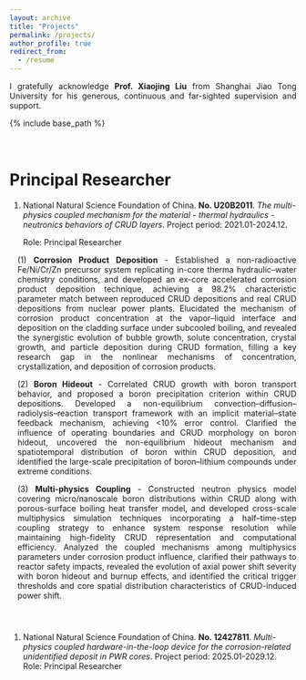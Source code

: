 ```yaml
---
layout: archive
title: "Projects"
permalink: /projects/
author_profile: true
redirect_from:
  - /resume
---
```


<div style="text-align: justify">

I gratefully acknowledge <strong>Prof. Xiaojing Liu</strong> from Shanghai Jiao Tong University for his generous, continuous and far-sighted supervision and support.

</div>

{% include base_path %}

<div style="height: 1.5em;"></div>

Principal Researcher
===
1. National Natural Science Foundation of China. **No. U20B2011**. *The multi-physics coupled mechanism for the material - thermal hydraulics - neutronics behaviors of CRUD layers*. Project period: 2021.01-2024.12.
   
   Role: Principal Researcher
   
<div style="margin-left: 1em; text-align: justify;">
  
(1) <strong>Corrosion Product Deposition</strong> - Established a non-radioactive Fe/Ni/Cr/Zn precursor system replicating in-core therma hydraulic–water chemistry conditions, and developed an ex-core accelerated corrosion product deposition technique, achieving a 98.2% characteristic parameter match between reproduced CRUD depositions and real CRUD depositions from nuclear power plants. Elucidated the mechanism of corrosion product concentration at the vapor–liquid interface and deposition on the cladding surface under subcooled boiling, and revealed the synergistic evolution of bubble growth, solute concentration, crystal growth, and particle deposition during CRUD formation, filling a key research gap in the nonlinear mechanisms of concentration, crystallization, and deposition of corrosion products.

</div>
<div style="margin-left: 1em; text-align: justify;">
  
(2) <strong>Boron Hideout</strong> - Correlated CRUD growth with boron transport behavior, and proposed a boron precipitation criterion within CRUD depositions. Developed a non-equilibrium convection–diffusion–radiolysis–reaction transport framework with an implicit material–state feedback mechanism, achieving <10% error control. Clarified the influence of operating boundaries and CRUD morphology on boron hideout, uncovered the non-equilibrium hideout mechanism and spatiotemporal distribution of boron within CRUD deposition, and identified the large-scale precipitation of boron–lithium compounds under extreme conditions.

</div>
<div style="margin-left: 1em; text-align: justify;">
  
(3) <strong>Multi-physics Coupling</strong> - Constructed neutron physics model covering micro/nanoscale boron distributions within CRUD along with porous-surface boiling heat transfer model, and developed cross-scale multiphysics simulation techniques incorporating a half–time-step coupling strategy to enhance system response resolution while maintaining high-fidelity CRUD representation and computational efficiency. Analyzed the coupled mechanisms among multiphysics parameters under corrosion product influence, clarified their pathways to reactor safety impacts, revealed the evolution of axial power shift severity with boron hideout and burnup effects, and identified the critical trigger thresholds and core spatial distribution characteristics of CRUD-induced power shift.

</div>

<div style="height: 2em;"></div>

1. National Natural Science Foundation of China. **No. 12427811**. *Multi-physics coupled hardware-in-the-loop device for the corrosion-related unidentified deposit in PWR cores*. Project period: 2025.01-2029.12.
   Role: Principal Researcher
   
